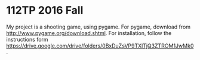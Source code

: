 # 112TP 2016 Fall
My project is a shooting game, using pygame. 
For pygame, download from http://www.pygame.org/download.shtml.
For installation, follow the instructions form https://drive.google.com/drive/folders/0BxDuZsVP9TXlTjQ3ZTROM1JwMk0.
